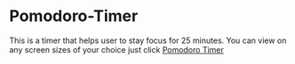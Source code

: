 # Pomodoro-Timer

This is a timer that helps user to stay focus for 25 minutes.
You can view on any screen sizes of your choice just click [Pomodoro Timer](https://sparkly-cendol-60e5c9.netlify.app/)
